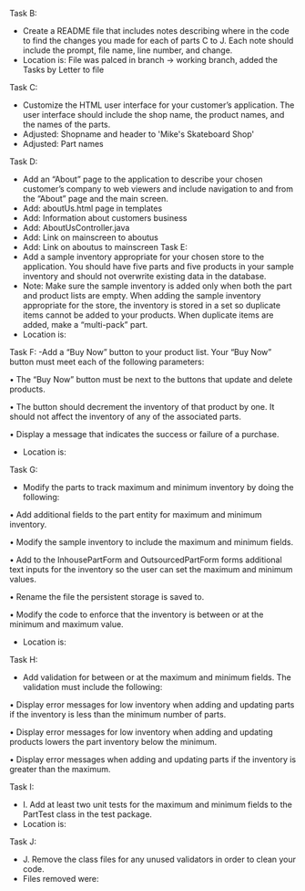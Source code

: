 Task B:
 - Create a README file that includes notes describing where in the code 
to find the changes you made for each of parts C to J. Each note should 
include the prompt, file name, line number, and change.
 - Location is: File was palced in branch -> working branch, added the Tasks
by Letter to file 

Task C:
 - Customize the HTML user interface for your customer’s application. The 
user interface should include the shop name, the product names, and the 
names of the parts.
 - Adjusted: Shopname and header to 'Mike's Skateboard Shop'
 - Adjusted: Part names

Task D:
 - Add an “About” page to the application to describe your chosen 
customer’s company to web viewers and include navigation to and from the 
“About” page and the main screen.
 - Add: aboutUs.html page in templates
 - Add: Information about customers business
 - Add: AboutUsController.java
 - Add: Link on mainscreen to aboutus
 - Add: Link on aboutus to mainscreen 
Task E:
- Add a sample inventory appropriate for your chosen store to the 
application. You should have five parts and five products in your sample 
inventory and should not overwrite existing data in the database.
- Note: Make sure the sample inventory is added only when both the part 
and product lists are empty. When adding the sample inventory appropriate 
for the store, the inventory is stored in a set so duplicate items cannot 
be added to your products. When duplicate items are added, make a 
“multi-pack” part.
- Location is:

Task F:
-Add a “Buy Now” button to your product list. Your “Buy Now” button must 
meet each of the following parameters:

•   The “Buy Now” button must be next to the buttons that update and 
delete products.

•   The button should decrement the inventory of that product by one. It 
should not affect the inventory of any of the associated parts.

•   Display a message that indicates the success or failure of a purchase.

- Location is:

Task G:
- Modify the parts to track maximum and minimum inventory by doing the 
following:

•   Add additional fields to the part entity for maximum and minimum 
inventory.

•   Modify the sample inventory to include the maximum and minimum fields.

•   Add to the InhousePartForm and OutsourcedPartForm forms additional 
text inputs for the inventory so the user can set the maximum and minimum 
values.

•   Rename the file the persistent storage is saved to.

•   Modify the code to enforce that the inventory is between or at the 
minimum and maximum value.

- Location is:

Task H:
- Add validation for between or at the maximum and minimum fields. The 
validation must include the following:

•   Display error messages for low inventory when adding and updating 
parts if the inventory is less than the minimum number of parts.

•   Display error messages for low inventory when adding and updating 
products lowers the part inventory below the minimum.

•   Display error messages when adding and updating parts if the inventory 
is greater than the maximum.

Task I:
- I.  Add at least two unit tests for the maximum and minimum fields to 
the PartTest class in the test package.
- Location is:

Task J:
- J.  Remove the class files for any unused validators in order to clean 
your code.
- Files removed were:

